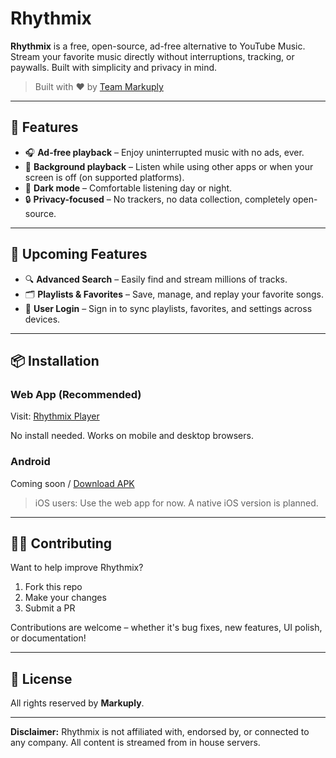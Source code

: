 # Rhythmix

**Rhythmix** is a free, open-source, ad-free alternative to YouTube Music. Stream your favorite music directly without interruptions, tracking, or paywalls. Built with simplicity and privacy in mind.

> Built with ❤️ by [Team Markuply](https://markuply.vercel.app/)

---

## 🌟 Features

- 🎧 **Ad-free playback** – Enjoy uninterrupted music with no ads, ever.
- 🎵 **Background playback** – Listen while using other apps or when your screen is off (on supported platforms).
- 🌙 **Dark mode** – Comfortable listening day or night.
- 🔒 **Privacy-focused** – No trackers, no data collection, completely open-source.

---

## 🚀 Upcoming Features

- 🔍 **Advanced Search** – Easily find and stream millions of tracks.
- 🗂️ **Playlists & Favorites** – Save, manage, and replay your favorite songs.
- 🔐 **User Login** – Sign in to sync playlists, favorites, and settings across devices.

---

## 📦 Installation

### Web App (Recommended)

Visit: [Rhythmix Player](https://rhythmix-teal.vercel.app/)

No install needed. Works on mobile and desktop browsers.

### Android

Coming soon / [Download APK](https://rhythmixapk.com)

> iOS users: Use the web app for now. A native iOS version is planned.

---

## 🧑‍💻 Contributing

Want to help improve Rhythmix?

1. Fork this repo
2. Make your changes
3. Submit a PR

Contributions are welcome – whether it's bug fixes, new features, UI polish, or documentation!

---

## 📝 License

All rights reserved by **Markuply**.

---

**Disclaimer:** Rhythmix is not affiliated with, endorsed by, or connected to any company. All content is streamed from in house servers.

